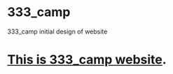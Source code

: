 # 333_camp
333_camp initial design of website
# [This is 333_camp website](https://333_camp.github.io/).
